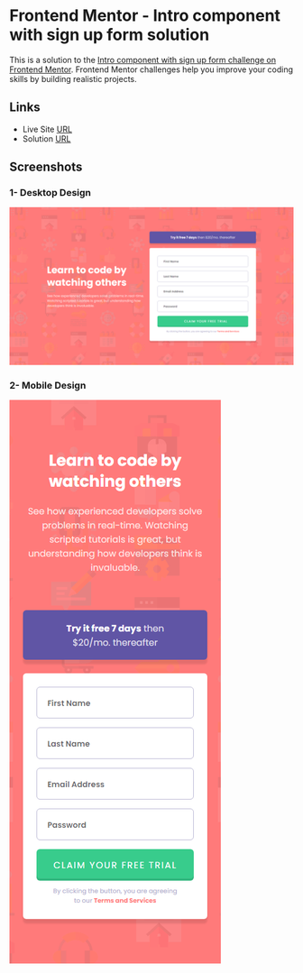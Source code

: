 # Frontend Mentor - Intro component with sign up form solution

This is a solution to the [Intro component with sign up form challenge on Frontend Mentor](https://www.frontendmentor.io/challenges/intro-component-with-signup-form-5cf91bd49edda32581d28fd1). Frontend Mentor challenges help you improve your coding skills by building realistic projects.

## Links

- Live Site [URL](https://mhmd-tarek-mhmd.github.io/Intro-component-with-signup-form)
- Solution [URL](https://www.frontendmentor.io/solutions/intro-component-with-signup-form-mfSbtPbvB)

## Screenshots

### 1- Desktop Design

![](screenshots/desktop.png)

### 2- Mobile Design

![](screenshots/mobile.png)
